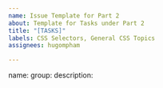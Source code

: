 ```yaml
---
name: Issue Template for Part 2
about: Template for Tasks under Part 2
title: "[TASKS]"
labels: CSS Selectors, General CSS Topics
assignees: hugompham

---
```


name:
group: 
description:
